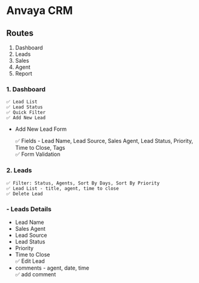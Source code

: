 # Anvaya CRM

## Routes
1. Dashboard  
2. Leads  
3. Sales  
4. Agent  
5. Report

### 1. Dashboard 

    ✅ Lead List
    ✅ Lead Status
    ✅ Quick Filter
    ✅ Add New Lead

- Add New Lead Form
  
    ✅ Fields - Lead Name, Lead Source, Sales Agent, Lead Status, Priority, Time to Close, Tags  
    ✅ Form Validation

### 2.  Leads


    ✅ Filter: Status, Agents, Sort By Days, Sort By Priority
    ✅ Lead List - title, agent, time to close
    ✅ Delete Lead
    
### - Leads Details

- Lead Name
- Sales Agent
- Lead Source
- Lead Status
- Priority
- Time to Close  
✅ Edit Lead
- comments - agent, date, time  
✅ add comment

